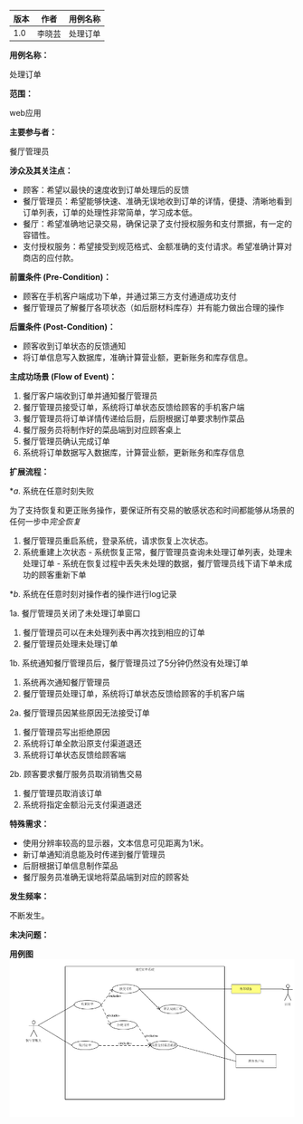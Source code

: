 |版本|作者|用例名称|
|--|--|--|
|1.0|李晓芸|处理订单|

**用例名称：**

处理订单

**范围：**

web应用

**主要参与者：**

餐厅管理员

**涉众及其关注点：**
 - 顾客：希望以最快的速度收到订单处理后的反馈
 - 餐厅管理员：希望能够快速、准确无误地收到订单的详情，便捷、清晰地看到订单列表，订单的处理性非常简单，学习成本低。
 - 餐厅：希望准确地记录交易，确保记录了支付授权服务和支付票据，有一定的容错性。
 - 支付授权服务：希望接受到规范格式、金额准确的支付请求。希望准确计算对商店的应付款。

**前置条件 (Pre-Condition)：**

 - 顾客在手机客户端成功下单，并通过第三方支付通道成功支付
 - 餐厅管理员了解餐厅各项状态（如后厨材料库存）并有能力做出合理的操作

**后置条件 (Post-Condition)：**

 - 顾客收到订单状态的反馈通知
 - 将订单信息写入数据库，准确计算营业额，更新账务和库存信息。

**主成功场景 (Flow of Event)：**

 1. 餐厅客户端收到订单并通知餐厅管理员
 2. 餐厅管理员接受订单，系统将订单状态反馈给顾客的手机客户端
 3. 餐厅管理员将订单详情传递给后厨，后厨根据订单要求制作菜品
 4. 餐厅服务员将制作好的菜品端到对应顾客桌上
 5. 餐厅管理员确认完成订单
 6. 系统将订单数据写入数据库，计算营业额，更新账务和库存信息

**扩展流程：**

 <!-- a. 餐厅经理在任意时刻可进入超级管理员权限界面

   1. 输入超级管理员账号密码，系统进入超级管理员模式
   2. 超级管理员可以执行某些操作。例如，取消某一个已接受的订单并退款，更改订单金额。
   3. 系统恢复到普通用户权限 -->

 **a*. 系统在任意时刻失败

   为了支持恢复和更正账务操作，要保证所有交易的敏感状态和时间都能够从场景的任何一步中*完全恢复*

   1. 餐厅管理员重启系统，登录系统，请求恢复上次状态。
   2. 系统重建上次状态
	- 系统恢复正常，餐厅管理员查询未处理订单列表，处理未处理订单
	- 系统在恢复过程中丢失未处理的数据，餐厅管理员线下请下单未成功的顾客重新下单

 **b*. 系统在任意时刻对操作者的操作进行log记录

 1a. 餐厅管理员关闭了未处理订单窗口

   1. 餐厅管理员可以在未处理列表中再次找到相应的订单
   2. 餐厅管理员处理未处理订单

 1b. 系统通知餐厅管理员后，餐厅管理员过了5分钟仍然没有处理订单

   1. 系统再次通知餐厅管理员
   2. 餐厅管理员处理订单，系统将订单状态反馈给顾客的手机客户端

 2a. 餐厅管理员因某些原因无法接受订单

 1. 餐厅管理员写出拒绝原因
 2. 系统将订单全款沿原支付渠道退还
 3. 系统将订单状态反馈给顾客端

 2b. 顾客要求餐厅服务员取消销售交易

 1. 餐厅管理员取消该订单
 2. 系统将指定金额沿元支付渠道退还

 <!-- 3a. 餐厅管理员没有将订单信息传递给后厨

 1. 餐厅客户端提醒餐厅管理员关于

 4a. 后厨因为某些原因没法制作某菜品

 1. 后厨通知餐厅管理员该消息
 2. 餐厅管理员将该消息传递给顾客 -->

<!--  5a. 餐厅管理员没有准确把握餐厅状态，确认了未完成的订单

 1. 餐厅经理进入超级管理员模式
 2. 餐厅管理员修改订单状态为未完成订单 -->

**特殊需求：**

 - 使用分辨率较高的显示器，文本信息可见距离为1米。
 - 新订单通知消息能及时传递到餐厅管理员
 - 后厨根据订单信息制作菜品
 - 餐厅服务员准确无误地将菜品端到对应的顾客处

**发生频率：**

不断发生。

**未决问题：**


**用例图**
![餐厅管理员用例图](../img/use_case_order_operation.PNG)